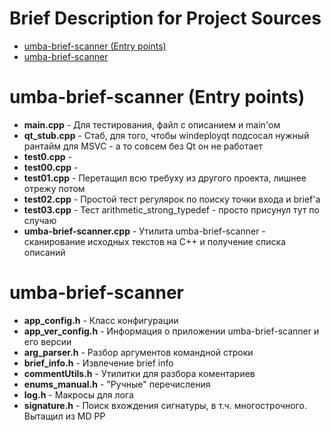 # Brief Description for Project Sources

  - [umba-brief-scanner (Entry points)](#user-content-umba-brief-scanner-entry-points)
  - [umba-brief-scanner](#user-content-umba-brief-scanner)


# umba-brief-scanner (Entry points)

 - **main.cpp** - Для тестирования, файл с описанием и main'ом
 - **qt_stub.cpp** - Стаб, для того, чтобы windeployqt подсосал нужный рантайм для MSVC - а то совсем без Qt он не работает
 - **test0.cpp** - 
 - **test00.cpp** - 
 - **test01.cpp** - Перетащил всю требуху из другого проекта, лишнее отрежу потом
 - **test02.cpp** - Простой тест регулярок по поиску точки входа и brief'а
 - **test03.cpp** - Тест arithmetic_strong_typedef - просто присунул тут по случаю
 - **umba-brief-scanner.cpp** - Утилита umba-brief-scanner - сканирование исходных текстов на C++ и получение списка описаний


# umba-brief-scanner

 - **app_config.h** - Класс конфигурации
 - **app_ver_config.h** - Информация о приложении umba-brief-scanner и его версии
 - **arg_parser.h** - Разбор аргументов командной строки
 - **brief_info.h** - Извлечение brief info
 - **commentUtils.h** - Утилитки для разбора коментариев
 - **enums_manual.h** - "Ручные" перечисления
 - **log.h** - Макросы для лога
 - **signature.h** - Поиск вхождения сигнатуры, в т.ч. многострочного. Вытащил из MD PP


